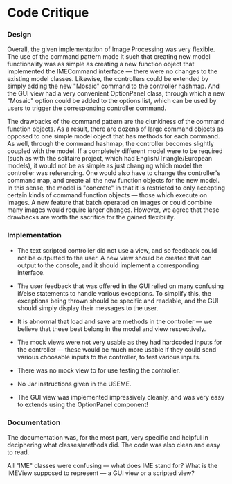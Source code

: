 # Code Critique

### Design

Overall, the given implementation of Image Processing
was very flexible. The use of the command pattern made it such
that creating new model functionality was as simple as creating a new
function object that implemented the IMECommand interface — there were no changes to
the existing model classes. Likewise, the controllers
could be extended by simply adding the new "Mosaic" command to the controller hashmap. And the GUI
view had a very convenient OptionPanel class, through which a new "Mosaic" option could
be added to the options list, which can be used by users to trigger the
corresponding controller command.

The drawbacks of the command pattern are the clunkiness of the command function
objects. As a result, there are dozens of large command objects as opposed
to one simple model object that has methods for each command. As well, through
the command hashmap, the controller becomes slightly coupled with the model. If a completely
different model were to be required (such as with the solitaire project, which had
English/Triangle/European models), it would not be as simple as just changing which model the
controller was referencing. One would also have to change the controller's command map, and
create all the new function objects for the new model. In this sense, the model is "concrete" in
that it is restricted to only accepting certain kinds of command function objects — those which
execute on images. A new feature that batch operated on images or could combine many images would
require larger changes. However, we agree
that these drawbacks are worth the sacrifice for the gained flexibility.

### Implementation

- The text scripted controller did not use a view, and so feedback could not be
outputted to the user. A new view should be created that can output
to the console, and it should implement a corresponding interface.

- The user feedback that was offered in the GUI relied on many confusing if/else statements
to handle various exceptions. To simplify this, the exceptions being thrown should be specific and
readable, and the GUI should simply display their messages to the user.

- It is abnormal that load and save are methods in the controller — we believe that these
best belong in the model and view respectively.

- The mock views were not very usable as they had hardcoded inputs for the controller — these would be 
much more usable if they could send various choosable inputs to the controller, to test
various inputs.

- There was no mock view to for use testing the controller.

- No Jar instructions given in the USEME.


- The GUI view was implemented impressively cleanly, and was very easy
to extends using the OptionPanel component!

### Documentation
The documentation was, for the most part, very specific
and helpful in deciphering what classes/methods did. The 
code was also clean and easy to read.

All "IME" classes were confusing — what does IME stand for? What is
the IMEView supposed to represent — a GUI view or a scripted view?